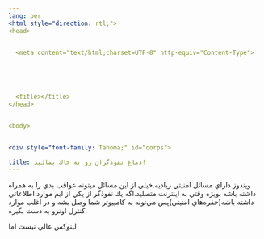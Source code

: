 ```yaml
---
lang: per
<html style="direction: rtl;">
<head>

  
  <meta content="text/html;charset=UTF-8" http-equiv="Content-Type">



  
  
  <title></title>
</head>


<body>


<div style="font-family: Tahoma;" id="corps">

title: دماغ نفوذگران رو به خاك بماليد!
---
```


ويندوز داراي مسائل امنيتي زياديه.خيلي از اين مسائل ميتونه عواقب بدي را
به همراه داشته باشه بويژه وقتي به اينترنت متصليد.اگه يك نفوذگر از يكي
از ايم موارد اطلاعاتي داشته باشه(حفره&zwnj;هاي امنيتي)پس مي&zwnj;تونه
به كامپيوتر شما وصل بشه و در اغلب موارد كنترل اونرو به دست بگيره.<br />

لينوكس عالي نيست اما





